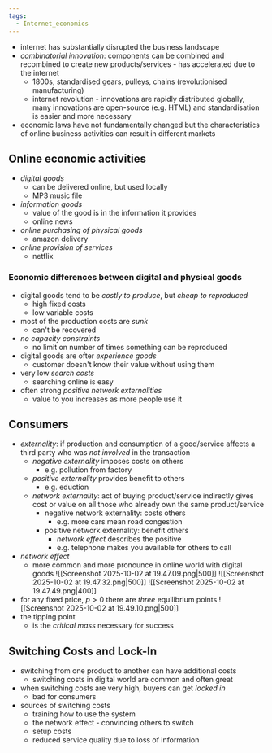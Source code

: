 ```yaml
---
tags:
  - Internet_economics
---
```

- internet has substantially disrupted the business landscape
- *combinatorial innovation*: components can be combined and recombined to create new products/services - has accelerated due to the internet
	- 1800s, standardised gears, pulleys, chains (revolutionised manufacturing)
	- internet revolution - innovations are rapidly distributed globally, many innovations are open-source (e.g. HTML) and standardisation is easier and more necessary
- economic laws have not fundamentally changed but the characteristics of online business activities can result in different markets
## Online economic activities
- *digital goods*
	- can be delivered online, but used locally 
	- MP3 music file
- *information goods*
	- value of the good is in the information it provides
	- online news
- *online purchasing of physical goods*
	- amazon delivery
- *online provision of services*
	- netflix
### Economic differences between digital and physical goods
- digital goods tend to be *costly to produce*, but *cheap to reproduced*
	- high fixed costs
	- low variable costs
- most of the production costs are *sunk*
	- can't be recovered
- *no capacity constraints*
	- no limit on number of times something can be reproduced 
- digital goods are ofter *experience goods*
	- customer doesn't know their value without using them
- very low *search costs*
	- searching online is easy
- often strong *positive network externalities*
	- value to you increases as more people use it
## Consumers
- *externality*: if production and consumption of a good/service affects a third party who was *not involved* in the transaction
	- *negative externality* imposes costs on others
		- e.g. pollution from factory
	- *positive externality* provides benefit to others
		- e.g. eduction 
	- *network externality*: act of buying product/service indirectly gives cost or value on all those who already own the same product/service
		- negative network externality: costs others
			- e.g. more cars mean road congestion
		- positive network externality: benefit others
			- *network effect* describes the positive
			- e.g. telephone makes you available for others to call
- *network effect*
	- more common and more pronounce in online world with digital goods
![[Screenshot 2025-10-02 at 19.47.09.png|500]]
![[Screenshot 2025-10-02 at 19.47.32.png|500]]
![[Screenshot 2025-10-02 at 19.47.49.png|400]]
- for any fixed price, $p > 0$ there are *three* equilibrium points
![[Screenshot 2025-10-02 at 19.49.10.png|500]]
- the tipping point
	- is the *critical mass* necessary for success
## Switching Costs and Lock-In
- switching from one product to another can have additional costs
	- switching costs in digital world are common and often great
- when switching costs are very high, buyers can get *locked in*
	- bad for consumers
- sources of switching costs
	- training how to use the system
	- the network effect - convincing others to switch
	- setup costs
	- reduced service quality due to loss of information